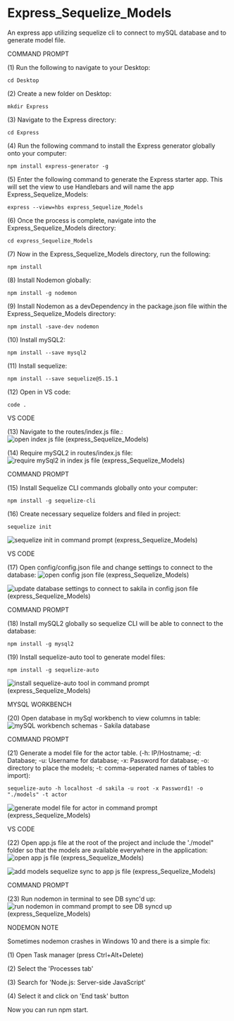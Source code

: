 # Express_Sequelize_Models
An express app utilizing sequelize cli to connect to mySQL database and to generate model file.

COMMAND PROMPT

(1) Run the following to navigate to your Desktop: 

    cd Desktop

(2) Create a new folder on Desktop: 

    mkdir Express

(3) Navigate to the Express directory: 

    cd Express

(4) Run the following command to install the Express generator globally onto your computer: 

    npm install express-generator -g

(5) Enter the following command to generate the Express starter app. This will set the view to use Handlebars and will name the app Express_Sequelize_Models: 

    express --view=hbs express_Sequelize_Models

(6) Once the process is complete, navigate into the Express_Sequelize_Models directory: 

    cd express_Sequelize_Models

(7) Now in the Express_Sequelize_Models directory, run the following: 

    npm install

(8) Install Nodemon globally: 

    npm install -g nodemon
    
(9) Install Nodemon as a devDependency in the package.json file within the Express_Sequelize_Models directory:

    npm install -save-dev nodemon
    
(10) Install mySQL2:

    npm install --save mysql2

(11) Install sequelize: 

    npm install --save sequelize@5.15.1

(12) Open in VS code:

    code . 


VS CODE

(13) Navigate to the routes/index.js file.: ![open index js file (express_Sequelize_Models)](https://user-images.githubusercontent.com/35668707/68347978-7f1a6580-00ad-11ea-9ba9-6b75f52619b9.JPG)


(14) Require mySQL2 in routes/index.js file: ![require mySql2 in index js file (express_Sequelize_Models)](https://user-images.githubusercontent.com/35668707/68348939-534caf00-00b0-11ea-8902-697f55517952.JPG)

COMMAND PROMPT

(15) Install Sequelize CLI commands globally onto your computer: 

    npm install -g sequelize-cli

(16) Create necessary sequelize folders and filed in project:

    sequelize init
    
![sequelize init in command prompt (express_Sequelize_Models)](https://user-images.githubusercontent.com/35668707/68350930-cfe28c00-00b6-11ea-999f-b7ae00b5f3ef.JPG)


VS CODE

(17) Open config/config.json file and change settings to connect to the database: ![open config json file (express_Sequelize_Models)](https://user-images.githubusercontent.com/35668707/68350121-3c0fc080-00b4-11ea-8960-c219bee9d7b0.JPG)

![update database settings to connect to sakila in config json file (express_Sequelize_Models)](https://user-images.githubusercontent.com/35668707/68350238-91e46880-00b4-11ea-8e89-a4a287998705.JPG)

COMMAND PROMPT

(18) Install mySQL2 globally so sequelize CLI will be able to connect to the database:

    npm install -g mysql2
    
(19) Install sequelize-auto tool to generate model files: 

    npm install -g sequelize-auto

![install sequelize-auto tool in command prompt (express_Sequelize_Models)](https://user-images.githubusercontent.com/35668707/68350358-e7207a00-00b4-11ea-8f82-d8d093ac92eb.JPG)
    
MYSQL WORKBENCH

(20) Open database in mySql workbench to view columns in table: ![mySQL workbench schemas - Sakila database](https://user-images.githubusercontent.com/35668707/68350595-b5f47980-00b5-11ea-8d1b-dd9879921010.JPG)

COMMAND PROMPT

(21) Generate a model file for the actor table. (-h: IP/Hostname; -d: Database; -u: Username for database; -x: Password for database; -o: directory to place the models; -t: comma-seperated names of tables to import):  

    sequelize-auto -h localhost -d sakila -u root -x Password1! -o "./models" -t actor
    
![generate model file for actor in command prompt (express_Sequelize_Models)](https://user-images.githubusercontent.com/35668707/68351034-1b953580-00b7-11ea-8938-3016607ba083.JPG)

VS CODE

(22) Open app.js file at the root of the project and include the './model" folder so that the models are available everywhere in the application: ![open app js file (express_Sequelize_Models)](https://user-images.githubusercontent.com/35668707/68351502-87c46900-00b8-11ea-8fa5-99c58c9c95c8.JPG)

![add models sequelize sync to app js file (express_Sequelize_Models)](https://user-images.githubusercontent.com/35668707/68351612-d7a33000-00b8-11ea-8169-db3c45121700.JPG)

COMMAND PROMPT

(23) Run nodemon in terminal to see DB sync'd up: ![run nodemon in command prompt to see DB syncd up (express_Sequelize_Models)](https://user-images.githubusercontent.com/35668707/68351657-f73a5880-00b8-11ea-87a9-715f069d2901.JPG)


NODEMON NOTE

Sometimes nodemon crashes in Windows 10 and there is a simple fix:

(1) Open Task manager (press Ctrl+Alt+Delete)

(2) Select the 'Processes tab'

(3) Search for 'Node.js: Server-side JavaScript'

(4) Select it and click on 'End task' button

Now you can run npm start.
